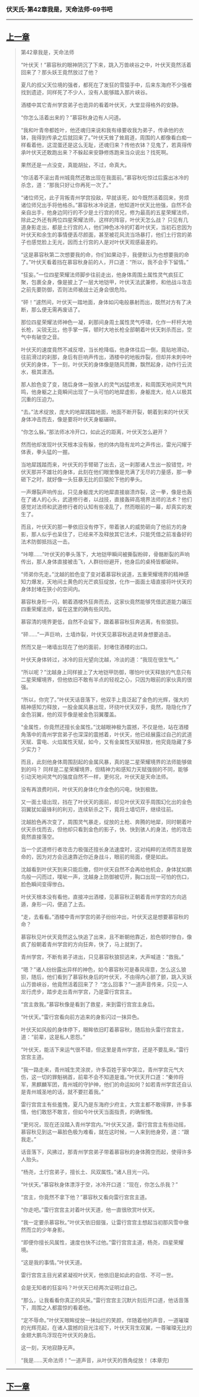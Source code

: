 ### 伏天氏-第42章我是，天命法师-69书吧

--------
[上一章](./9d4911357accb278044d896f5c20b69a.md)
--------


>
>
>
>第42章我是，天命法师
>
>“叶伏天！”慕容秋的眼神阴沉了下来，跳入万兽峡谷之中，叶伏天竟然活着回来了？那头妖王竟然放过了他？
>
>夏凡的叔父天位境的强者，都死在了发狂的雪猿手中，后来东海府不少强者找到遗迹，同样死了不少人，没有人能够踏入那片峡谷。
>
>酒楼中其它青州学宫弟子也诡异的看着叶伏天，大堂显得格外的安静。
>
>“你怎么活着出来的？”慕容秋身边有人问道。
>
>“我和叶青帝都姓叶，他还魂归来说和我有缘要收我为弟子，传承他的衣钵，我得到传承之后就回来了。”叶伏天耸了耸肩道，周围的人都像看白痴一样看着他，这混蛋还是这么无耻，还魂归来？传他衣钵？见鬼了，若真得传承叶伏天还敢跑出来？不躲起来安静修炼跑来当众说出？找死啊。
>
>果然还是一点没变，真能胡扯，不过，命真大。
>
>“你活着不滚出青州城竟然还敢出现在我面前。”慕容秋吃惊过后露出冰冷的杀念，道：“那我只好让你再死一次了。”
>
>“诸位师兄，此子背叛青州学宫投敌，早就该死，如今既然活着回来，劳烦诸位师兄出手将他格杀。”慕容秋冰冷说道，他知道叶伏天比他强，自然不会亲自出手，他身边同行的不少是土行宫的师兄，修为最高的五星荣耀法师，除此之外还有两位四星荣耀法师，这样的阵容，叶伏天怎么战？
>只见有几道身影走出，都是土行宫的人，他们神色冰冷的盯着叶伏天，当初石忠因为叶伏天和余生的事情便丢尽颜面，甚至被花风流当场暴打，他们土行宫的弟子也感觉脸上无光，因而土行宫的人是对叶伏天观感最差的。
>
>“这是慕容秋第二次想要我的命，你们如果动手，我便默认为也想要我的命了。”叶伏天看着挡在慕容秋身前的人，开口道：“所以，我不会手下留情。”
>
>“狂妄。”一位四星荣耀法师脚步往前走出，他身体周围土属性灵气疯狂汇聚，包裹全身，像是披上了一层大地铠甲，叶伏天法武兼修，和他战斗攻击之前先要防御，否则法师被战士近身会很危险。
>
>“砰！”遽然间，叶伏天一踏地面，身体如闪电般暴射而出，既然对方有了决断，那么便无需再废话了。
>
>那位四星荣耀法师神色一凝，刹那间身周土属性灵气呼啸，化作一杆杆大地长枪，尖锐无比，他手掌一挥，顿时大地长枪全部朝着叶伏天刺杀而出，空气中有破空之音。
>
>叶伏天的速度竟然不减反增，当长枪降临，他身体往后一倒，竟贴地滑动，往前滑过的刹那，身后有巨响声传出，酒楼中的地板炸裂，但却并未刺中叶伏天的身体，下一刻，叶伏天的身体像是随风而舞，飘然起身，动作行云流水，极其潇洒。
>
>那人脸色变了变，随后身体一股骇人的灵气凶猛喷发，和周围天地间灵气共鸣，他身躯之上竟瞬间出现了一头可怕的地犀虚影，身躯庞大，给人以极其沉重的压迫力。
>
>“去。”法术绽放，庞大的地犀践踏地面，地面不断开裂，朝着到来的叶伏天身体冲击而去，像是要将叶伏天身躯碾碎。
>
>“你怎么躲。”那法师冰冷开口，如此近的距离，叶伏天怎么避开？
>
>然而他却发现叶伏天根本没有躲，他的体内隐有龙吟之声传出，雷光闪耀于体表，拳头猛的一握。
>
>当地犀践踏而来，叶伏天的手臂砸了出去，这一刹那诸人生出一股错觉，叶伏天那并不雄壮的身体，此刻在他们眼里像是充满了无尽的力量感，那一拳砸下之时，就好像一头狂暴无比的巨猿抡下他的拳头。
>
>一声爆裂声响传出，只见身躯庞大的地犀直接崩溃炸裂，这一拳，像是也轰在了诸人的心头，武道修行者，以战技，直接轰碎高境界法师的法术？他们感觉对法师和武道修行者的认知有些凌乱了，然而眼前的一幕，却真实的发生了。
>
>而且，叶伏天的那一拳依旧没有停下，带着骇人的威势砸向了他前方的身影，那人似乎也呆住了，已经来不及释放其它法术，只能凭借之前准备好的法术防御抵挡这一击。
>
>“咔嚓……”叶伏天的拳头落下，大地铠甲瞬间被撕裂粉碎，骨骼断裂的声响传出，那人身体直接被击飞，人群纷纷避开，他身后的桌椅皆都破碎。
>
>“师弟你先走。”沈越的脸色变了变对着慕容秋说道，五重荣耀境界的精神感知力爆发，天地间土黄色的光芒疯狂绽放，化作一面面土墙直接将叶伏天的身体封堵在狭小的空间内。
>
>慕容秋身形一闪，朝着酒楼外狂奔而去，这家伙竟然能够凭借武道能力碾压四重荣耀法师，留在这里的确有些风险。
>
>慕容清的境界更低，自然不会留下，跟着慕容秋狂奔逃离，有些狼狈。
>
>“砰……”一声巨响，土墙炸裂，叶伏天见慕容秋逃走转身想要追击。
>
>然而又是一堵墙出现在了他的面前，封堵住酒楼的出口。
>
>叶伏天身体转过，冰冷的目光望向沈越，冷淡的道：“我现在很生气。”
>
>“所以呢？”沈越身上同样披上了大地铠甲防御，哪怕叶伏天释放的气息只有二星荣耀境界，但他依旧不敢有半点的轻视之心，只因为眼前的家伙真的很强。
>
>“所以，你完了。”叶伏天话音落下，他双手上竟泛起了金色的光辉，强大的精神感知力释放，一股金属风暴出现，环绕叶伏天双手，竟然，隐隐化作了金色羽翼，他的双手像是被金色羽翼覆盖。
>
>“金属性，你竟然还擅长金属性。”沈越眼神极为震撼，不仅是他，站在酒楼角落中的青州学宫弟子也深深的震撼着，叶伏天，他已经展露过自己的武道天赋、雷电、火焰属性天赋，如今，又有金属性天赋释放，他究竟隐藏了多少实力？
>
>而且，此刻他身体周围刮起的金属风暴，真的是二星荣耀境界的法师能够做到的吗？
>同样是二星荣耀境界，但精神力和感知力天赋强弱的不同，能够引动天地间灵气的强度自然不一样，更何况，叶伏天是天命法师。
>
>没有再浪费时间，叶伏天的身体化作金色的闪电，快到极致。
>
>又一面土墙出现，挡在了叶伏天的面前，却见叶伏天双手周围幻化出的金色羽翼犹如最锋利的利刃，连续斩杀之下，竟将土墙切开，继续往前。
>
>沈越脸色再次变了，周围灵气暴走，绽放的土枪、奔腾的地犀，同时朝着叶伏天杀伐而去，但他却只看到金色的影子，快、快到骇人的身法，他的攻击竟然直接落空。
>
>当一个武道修行者攻击力极强还擅长身法速度时，这对纯粹的法师而言是致命的，因为对方会迅速靠近你近身战斗，眼前的局面，便是如此。
>
>沈越看到叶伏天到来只能后撤，但叶伏天自然不会再给他机会，身体犹如鹏鸟般一闪而过，噗呲一声，沈越身上防御被切开，胸口出现一可怕的伤口，脸色瞬间变得惨白。
>
>叶伏天根本没有看他，直接冲出酒楼，见慕容秋正朝着青州学宫的方向逃遁，身形一闪，便追了上去。
>
>“走，去看看。”酒楼中青州学宫的弟子纷纷冲出，叶伏天这是想要慕容秋的命？
>
>慕容秋见叶伏天竟然这么快追了出来，且不断朝他靠近，脸色顿时惨白，像疯了般朝着青州学宫的方向狂奔，快了，马上就到了。
>
>青州学宫，不断有弟子进出，只见慕容秋狼狈逃来，大声喊道：“救我。”
>
>“嗯？”诸人纷纷露出异样的神色，如今慕容秋可是春风得意，怎么这么狼狈，随后，他们看到了慕容秋身后的叶伏天，不由得内心颤了颤，跳入天妖山万兽峡谷，他竟然活着回来了？
>“怎么回事？”一道声音传来，只见一人龙行虎步，踏步走出青州学宫，乃是雷行宫宫主。
>
>“宫主救我。”慕容秋像是看到了救星，来到雷行宫宫主身后。
>
>“叶伏天。”雷行宫看向前方追来的身影闪过一抹异色。
>
>叶伏天如风般的身体停下，眼眸依旧盯着慕容秋，随后抬头雷行宫宫主，道：“前辈，这是私人恩怨。”
>
>“叶伏天，能活下来运气很不错，但这里是青州学宫，还是不要乱来。”雷行宫宫主道。
>
>“我一路走来，青州城生灵涂炭，许多百姓于家中哭泣，青州学宫元气大伤，这一切的罪魁祸首，前辈不会不知道是谁。”叶伏天开口道：“秦帅将军，黑麒麟军团，青州城的守护神，他们的命运如何？如若青州学宫还自认是青州城圣地的话，就不要拦着我。”
>
>雷行宫宫主有些羞愧，夏凡乃是东海府少府主，大宫主都不敢得罪，许多事情，他们敢怒不敢言，但如今叶伏天当面指责，的确惭愧。
>
>“更何况，现在还没踏入青州学宫内。”叶伏天又道，雷行宫宫主有些动摇，慕容秋见到这一幕脸色极为难看，就在这时候，一人来到他身旁，道：“跟我走。”
>
>话音落下，风拂过，那青州学宫弟子带着慕容秋的身体腾空而起，使得许多人抬头。
>
>“杨尧，土行宫弟子，擅长土、风双属性。”诸人目光一闪。
>
>“叶伏天。”慕容秋身体漂浮于空，冰冷开口道：“现在，你怎么杀我？”
>
>“宫主，你竟然不拿下他？”慕容秋又看向雷行宫宫主道。
>
>“你走吧。”雷行宫宫主对着叶伏天道，他一直很欣赏叶伏天。
>
>“我一定要杀慕容秋。”叶伏天依旧倔强，让雷行宫宫主想起当初那风雪中傲然而立的少年身影。
>
>“即便你擅长风属性，速度也快不过他。”雷行宫宫主道，杨尧，四星荣耀境。
>
>“这是我的事情。”叶伏天道。
>
>雷行宫宫主目光紧紧凝视叶伏天，他依旧是如此的自信、不可一世。
>
>会是无知者的狂妄吗？叶伏天已经两次证明过自己。
>
>“那么，让我看看你真正的风采。”雷行宫宫主沉默片刻后开口道，他话音落下，周围之人都震惊的看着他。
>
>“定不辱命。”叶伏天眼眸绽放一抹灿烂的笑颜，伴随着他的声音，一道璀璨的光辉亮起，在诸人震撼的目光注视下，叶伏天背生双翼，一尊璀璨无比的金翅大鹏鸟浮现在叶伏天的身后。
>
>这一刻，天地寂静无声。
>
>“我是……天命法师！”一道声音，从叶伏天的唇角绽放！
>(本章完)
>
>

--------
[下一章](./af60939c4c67a3e1fe49dbdea1b0b799.md)
--------
